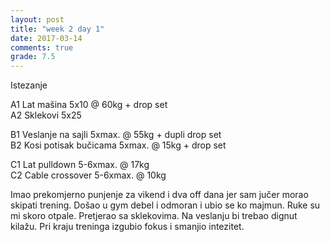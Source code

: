 ```yaml
---
layout: post
title: "week 2 day 1"
date: 2017-03-14
comments: true
grade: 7.5
---
```


Istezanje

A1 Lat mašina 5x10 @ 60kg + drop set   
A2 Sklekovi 5x25  

B1 Veslanje na sajli 5xmax. @ 55kg + dupli drop set    
B2 Kosi potisak bučicama 5xmax. @ 15kg + drop set    

C1 Lat pulldown 5-6xmax. @ 17kg  
C2 Cable crossover 5-6xmax. @ 10kg  

Imao prekomjerno punjenje za vikend i dva off dana jer sam jučer morao skipati trening. Došao u gym debel i odmoran i ubio se ko majmun. Ruke su mi skoro otpale. Pretjerao sa sklekovima. Na veslanju bi trebao dignut kilažu. Pri kraju treninga izgubio fokus i smanjio intezitet.
